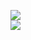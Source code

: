 [![](https://img.shields.io/badge/Made%20With-Github%20Spray-lightgrey.svg?style=for-the-badge&logo=github)](https://github.com/Annihil/github-spray#904)  
[![](https://i.imgur.com/2DrTn0Z.gif)](https://github.com/Annihil/github-spray)
